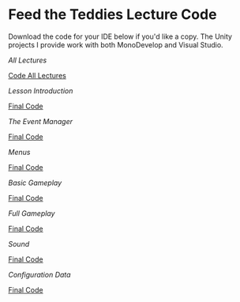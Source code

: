 # Feed the Teddies Lecture Code

 Download the code for your IDE below if you'd like a copy. The Unity  projects I provide work with both MonoDevelop and Visual Studio. 

*All Lectures*

[Code All Lectures](https://d3c33hcgiwev3.cloudfront.net/_d4db82a4033b48af1c70251998f1a6e0_4-1-Code-All-Lectures.zip?Expires=1643068800&Signature=TfyfHDOXKKXSN~ZgKDRfIFfytOlIMS9aaah9R~pSDS-LqvM6HpH5W4gTqFzQhd6smr2m4XnAPhLlA3nMFpx6Ye09cC9OvxrUGKZDSVZNTL2lDeykswhv6ImA3IUTpl8EW6OEmzCgv8OK55OZDZ9hZ-RYax2wZAEa82TXf~RLxxw_&Key-Pair-Id=APKAJLTNE6QMUY6HBC5A)

*Lesson Introduction*

[Final Code](https://d3c33hcgiwev3.cloudfront.net/_38aea3ef414a1e0e93272f2166d52859_4-1-1-Final-Code.zip?Expires=1643068800&Signature=jeL3QJtznTFfz0xlOJowxkophKdFXe9MXAM8KJyZM0cS3jXtSnrrvgq2zDiApok1nj9Bcguga3uljaMA1X6hT0sCB0zi1V6SDPQXjMi6l5PQt05T9wQxCP~AxxoxIfLfGBw6-HNzbxxYpk-t2RtGWxcw7Vp~uhTU9WZ0C4u~mQU_&Key-Pair-Id=APKAJLTNE6QMUY6HBC5A)

*The Event Manager*

[Final Code](https://d3c33hcgiwev3.cloudfront.net/_731d1c0a44c8a86503e850dd431c9e04_4-1-2-Final-Code.zip?Expires=1643068800&Signature=HMTTfrYIQUr8GIGzN7coXVUCwNmj3ovHiD~OUHlptTgibKfeKsfiP192EHKq~EA65pIRw8KQnTIGgmy0Ki~XDNCrbdfACe7Qiw5kqLGDgJE9yb1WCjkHpGkcW9Omw2FovbDtZfkVFWDcORx2Bk4NZL1COiNXxyqQGoqp~r6Ndcg_&Key-Pair-Id=APKAJLTNE6QMUY6HBC5A)

*Menus*

[Final Code](https://d3c33hcgiwev3.cloudfront.net/_11676260af50bb46aba6cc37a3baab36_4-1-3-Final-Code.zip?Expires=1643068800&Signature=KtfiWgLBxNOnGTE1trGj6VXmM8l7RZPQAdJZGbFtFgncjHOEwpcbC9nVjqrtLK3eYy4e~x5NGWV5meXmGQFhGOq~26UmPYrUyvSJx~2QBSQ5XPuFlVgHgh5wWWhj5xEETZ8-tSMEqjvruXhFfffKIvKRml4cmUohMn3JfzyDmGo_&Key-Pair-Id=APKAJLTNE6QMUY6HBC5A)

*Basic Gameplay*

[Final Code](https://d3c33hcgiwev3.cloudfront.net/_6df5b16a48d62082f1df352ed7f1cfd8_4-1-4-Final-Code.zip?Expires=1643068800&Signature=TFIvTt-uLRQW-PI0IP9oG3pdk4B6WdGrLXjuL9X6TWCeQsIFdaGQibMfsaJ4Kp1phlIrXTsV8aOrGe7S6BBIFGcERcLRFRGq3fYgBXtIzSImgIZUYCpKlJDpOvZZtWEZ9O90kPWVjTl5IkUE~TpC15KK1S5~TXDH9abPuurMXCk_&Key-Pair-Id=APKAJLTNE6QMUY6HBC5A)

*Full Gameplay*

[Final Code](https://d3c33hcgiwev3.cloudfront.net/_e663bae84b0de2021ab9252c78468d4e_4-1-5-Final-Code.zip?Expires=1643068800&Signature=MBruMB9227E69Jqli8WG2PVZVQGd3-0aITLFfKzNVR3YKUUnH3E2g5tKs5iBIdIO-d9FypdfY27~02e6ZHGUtn9YMYv8GgD1rMKFc6BEMIDoF2TBgHv7sDvh3rrsu~q02D5tn0IuxGtrhlyGloaRmynxU9kpKrNDgl6FTwqcWi0_&Key-Pair-Id=APKAJLTNE6QMUY6HBC5A)

*Sound*

[Final Code](https://d3c33hcgiwev3.cloudfront.net/_c20d65855d3a98ed7669d9a918ac5da7_4-1-6-Final-Code.zip?Expires=1643068800&Signature=Gi-AmL2xl1C8uj00NJfS5QWRidiSM9AZMGWAUr1dNlF4k4IvZhbLDP6ijiajU8~ugjS6kSyXWOqQffO3r5YC9XUrdZvD0~sv4zr-xjsgPkOji1YUitzk-fjQjwbqwgpVY66tDohtKqVNtZZVPVyd1d~0zP-JZlJ~gX9a4RHVbho_&Key-Pair-Id=APKAJLTNE6QMUY6HBC5A)

*Configuration Data*

[Final Code](https://d3c33hcgiwev3.cloudfront.net/_f2af23f8cb54d498821f62d6384e2fac_4-1-7-Final-Code.zip?Expires=1643068800&Signature=VZjl9sGucjFLCcdGXgvZ~2B2s~tcwDeXnCvhK9lwAc5S62z3t2L4Yu6AmfAYu11I4Kq3as~sjBZt3Xzc4Pm2z8yO3Y5CzGbcjVuu0eUxYuDjs5UuZ9kpzxtz6Sx6qwNiJAF5pOC~LhJr1yfILqf1jJ341WcJkElbehpQWIyzI9Y_&Key-Pair-Id=APKAJLTNE6QMUY6HBC5A)

